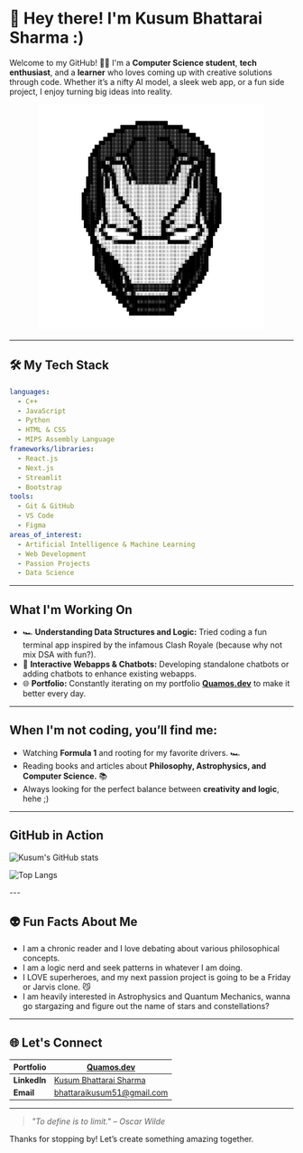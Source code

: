 
# 👋 Hey there! I'm Kusum Bhattarai Sharma :)

Welcome to my GitHub! 👩‍💻 I'm a **Computer Science student**, **tech enthusiast**, and a **learner** who loves coming up with creative solutions through code. Whether it’s a nifty AI model, a sleek web app, or a fun side project, I enjoy turning big ideas into reality.  

<p align = "center">
 <img src = "https://raw.githubusercontent.com/kusum-bhattarai/kusum-bhattarai/main/nobg.png" alt = "IRONMAN" width = "400" height = "400"/>
</p>

---

## 🛠️ My Tech Stack  
```yaml
languages:  
  - C++
  - JavaScript
  - Python    
  - HTML & CSS
  - MIPS Assembly Language  
frameworks/libraries:  
  - React.js
  - Next.js  
  - Streamlit  
  - Bootstrap  
tools:  
  - Git & GitHub  
  - VS Code  
  - Figma  
areas_of_interest:  
  - Artificial Intelligence & Machine Learning  
  - Web Development  
  - Passion Projects
  - Data Science  
```
---

## What I'm Working On  
- 🏎️ **Understanding Data Structures and Logic:** Tried coding a fun terminal app inspired by the infamous Clash Royale (because why not mix DSA with fun?).
- 🧩 **Interactive Webapps & Chatbots:** Developing standalone chatbots or adding chatbots to enhance existing webapps.  
- 🌐 **Portfolio:** Constantly iterating on my portfolio [**Quamos.dev**](https://quamos.dev) to make it better every day.  

---

## When I'm not coding, you’ll find me:  
- Watching **Formula 1** and rooting for my favorite drivers. 🏎️  
- Reading books and articles about **Philosophy, Astrophysics, and Computer Science.** 📚
- Always looking for the perfect balance between **creativity and logic**, hehe ;)

---

## GitHub in Action  
<p align="center">
 
  ![Kusum's GitHub stats](https://github-readme-stats.vercel.app/api?username=kusum-bhattarai&theme=dark&show_icons=true)
 
  ![Top Langs](https://github-readme-stats.vercel.app/api/top-langs/?username=kusum-bhattarai&hide_progress=true)
</p>
---

## 👽 Fun Facts About Me  
- I am a chronic reader and I love debating about various philosophical concepts.
- I am a logic nerd and seek patterns in whatever I am doing.
- I LOVE superheroes, and my next passion project is going to be a Friday or Jarvis clone. 😼
- I am heavily interested in Astrophysics and Quantum Mechanics, wanna go stargazing and figure out the name of stars and constellations?

---

## 🌐 Let's Connect  
| **Portfolio**  | [Quamos.dev](https://quamos.dev) |  
|--------------------|---------------------------------|  
| **LinkedIn**   | [Kusum Bhattarai Sharma](https://www.linkedin.com/in/kusum-bhattarai-sharma/) |  
| **Email**      | bhattaraikusum51@gmail.com |  

---

> _"To define is to limit." – Oscar Wilde_  

Thanks for stopping by! Let’s create something amazing together.  
```
